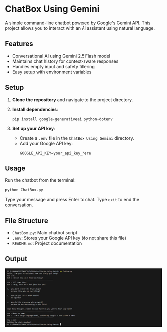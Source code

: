 # ChatBox Using Gemini

A simple command-line chatbot powered by Google's Gemini API. This project allows you to interact with an AI assistant using natural language.

## Features

- Conversational AI using Gemini 2.5 Flash model
- Maintains chat history for context-aware responses
- Handles empty input and safety filtering
- Easy setup with environment variables

## Setup

1. **Clone the repository** and navigate to the project directory.

2. **Install dependencies**:
   ```sh
   pip install google-generativeai python-dotenv
   ```

3. **Set up your API key**:
   - Create a `.env` file in the `ChatBox Using Gemini` directory.
   - Add your Google API key:
     ```
     GOOGLE_API_KEY=your_api_key_here
     ```

## Usage

Run the chatbot from the terminal:

```sh
python ChatBox.py
```

Type your message and press Enter to chat. Type `exit` to end the conversation.

## File Structure

- `ChatBox.py`: Main chatbot script
- `.env`: Stores your Google API key (do not share this file)
- `README.md`: Project documentation

## Output
![sample output](<Sample Output.png>)


